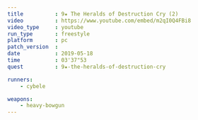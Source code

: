 ```yaml
---
title          : 9★ The Heralds of Destruction Cry (2)
video          : https://www.youtube.com/embed/m2qI0Q4FBi8
video_type     : youtube
run_type       : freestyle
platform       : pc
patch_version  :
date           : 2019-05-18
time           : 03'37"53
quest          : 9★-the-heralds-of-destruction-cry

runners:
    - cybele

weapons:
    - heavy-bowgun
---
```

